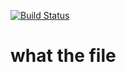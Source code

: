 [![Build Status](http://ec2-13-37-160-113.eu-west-3.compute.amazonaws.com/buildStatus/icon?job=git-connect)](http://ec2-13-37-160-113.eu-west-3.compute.amazonaws.com/job/git-connect/)

# what the file
